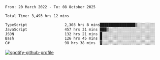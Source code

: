 <!--START_SECTION:waka-->

```txt
From: 20 March 2022 - To: 08 October 2025

Total Time: 3,493 hrs 12 mins

TypeScript                 2,303 hrs 8 mins████████████████▒░░░░░░░░   65.93 %
JavaScript                 457 hrs 31 mins ███▒░░░░░░░░░░░░░░░░░░░░░   13.10 %
JSON                       132 hrs 21 mins █░░░░░░░░░░░░░░░░░░░░░░░░   03.79 %
Bash                       126 hrs 45 mins █░░░░░░░░░░░░░░░░░░░░░░░░   03.63 %
C#                         98 hrs 38 mins  ▓░░░░░░░░░░░░░░░░░░░░░░░░   02.82 %
```

<!--END_SECTION:waka-->
[![spotify-github-profile](https://spotify-github-profile.vercel.app/api/view?uid=c00zprrvy9xiloa9qnco3hmng&cover_image=true&theme=novatorem&show_offline=false&background_color=121212&bar_color=53b14f&bar_color_cover=false)](https://spotify-github-profile.vercel.app/api/view?uid=c00zprrvy9xiloa9qnco3hmng&redirect=true)



